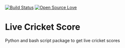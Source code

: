 [![Build Status](https://travis-ci.org/kaustav-das/live-cricket-score.svg?branch=master)](https://travis-ci.org/kaustav-das/live-cricket-score)
[![Open Source Love](https://badges.frapsoft.com/os/v2/open-source.png?v=103)](https://github.com/ellerbrock/open-source-badge/)

# Live Cricket Score
Python and bash script package to get live cricket scores